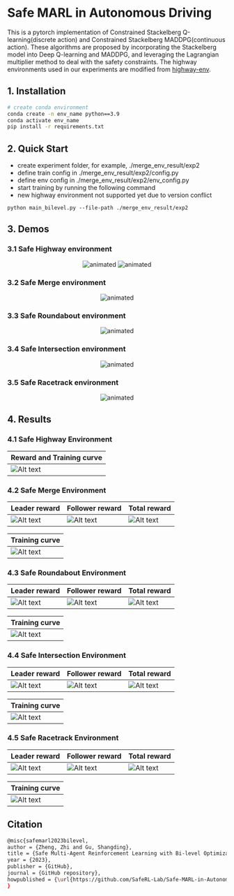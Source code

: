 # Safe MARL in Autonomous Driving

This is a pytorch implementation of Constrained Stackelberg Q-learning(discrete action) and Constrained Stackelberg MADDPG(continuous action). These algorithms are proposed by incorporating the Stackelberg model into Deep Q-learning and MADDPG, and leveraging the Lagrangian multiplier method to deal with the safety constraints. The highway environments used in our experiments are modified from [highway-env](https://github.com/Farama-Foundation/HighwayEnv).

## 1. Installation

``` Bash
# create conda environment
conda create -n env_name python==3.9
conda activate env_name
pip install -r requirements.txt
```

## 2. Quick Start
- create experiment folder, for example, ./merge_env_result/exp2
- define train config in ./merge_env_result/exp2/config.py
- define env config in ./merge_env_result/exp2/env_config.py
- start training by running the following command
- new highway environment not supported yet due to version conflict

```shell
python main_bilevel.py --file-path ./merge_env_result/exp2
```

## 3. Demos
### 3.1 Safe Highway environment
<p align="center">
    <img src="img/highway_env/highway_csmaddpg_1.gif" alt="animated" />
    <img src="img/highway_env/highway_csmaddpg_2.gif" alt="animated" />
</p>

### 3.2 Safe Merge environment
<p align="center">
  <img src="img/merge_env/merge_csq.gif" alt="animated" />
</p>

### 3.3 Safe Roundabout environment
<p align="center">
    <img src="img/roundabout_env/roundabout_csq.gif" alt="animated" />
</p>

### 3.4 Safe Intersection environment
<p align="center">
    <img src="img/intersection_env/intersection_csmaddpg.gif" alt="animated" />
</p>

### 3.5 Safe Racetrack environment
<p align="center">
    <img src="img/racetrack_env/racetrack_csmaddpg.gif" alt="animated" />
</p>





## 4. Results
### 4.1 Safe Highway Environment
| Reward and Training curve                       | 
| ----------------------------------- | 
| ![Alt text](img/highway_env/highway_result.png) | 


### 4.2 Safe Merge Environment
| Leader reward                       | Follower reward                     | Total reward                        |
| ----------------------------------- | ----------------------------------- | ----------------------------------- |
| ![Alt text](img/merge_env/leader_reward_merge_sum.png) | ![Alt text](img/merge_env/follower_reward_merge_sum.png) |![Alt text](img/merge_env/total_reward_merge_sum.png)|

| Training curve                       | 
| ----------------------------------- | 
|![Alt text](img/merge_env/crash_merge_sum.png)  |


### 4.3 Safe Roundabout Environment
| Leader reward                       | Follower reward                     | Total reward                        |
| ----------------------------------- | ----------------------------------- | ----------------------------------- |
| ![Alt text](img/roundabout_env/leader_reward_roundabout_sum.png) | ![Alt text](img/roundabout_env/follower_reward_roundabout_sum.png) |![Alt text](img/roundabout_env/total_reward_roundabout_sum.png)|

| Training curve                       | 
| ----------------------------------- | 
| ![Alt text](img/roundabout_env/crash_roundabout_sum.png)|

### 4.4 Safe Intersection Environment
| Leader reward                       | Follower reward                     | Total reward                        |
| ----------------------------------- | ----------------------------------- | ----------------------------------- |
| ![Alt text](img/intersection_env/leader_reward_intersection_sum.png) | ![Alt text](img/intersection_env/follower_reward_intersection_sum.png) |![Alt text](img/intersection_env/total_reward_intersection_sum.png)|

| Training curve                       | 
| ----------------------------------- | 
|![Alt text](img/intersection_env/crash_intersection_sum.png) |
### 4.5 Safe Racetrack Environment
| Leader reward                       | Follower reward                     | Total reward                        |
| ----------------------------------- | ----------------------------------- | ----------------------------------- |
| ![Alt text](img/racetrack_env/leader_reward_racetrack_sum.png) | ![Alt text](img/racetrack_env/follower_reward_racetrack_sum.png) |![Alt text](img/racetrack_env/total_reward_racetrack_sum.png)|

| Training curve                       | 
| ----------------------------------- | 
|![Alt text](img/racetrack_env/crash_racetrack_sum.png) |


## Citation
``` Bash
@misc{safemarl2023bilevel,
author = {Zheng, Zhi and Gu, Shangding},
title = {Safe Multi-Agent Reinforcement Learning with Bi-level Optimization in Autonomous Driving},
year = {2023},
publisher = {GitHub},
journal = {GitHub repository},
howpublished = {\url{https://github.com/SafeRL-Lab/Safe-MARL-in-Autonomous-Driving}},
}
```



